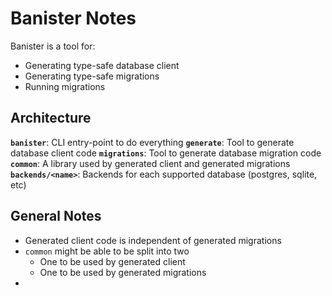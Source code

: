 Banister Notes
==============

Banister is a tool for:

- Generating type-safe database client
- Generating type-safe migrations
- Running migrations

Architecture
------------

**`banister`**: CLI entry-point to do everything
**`generate`**: Tool to generate database client code
**`migrations`**: Tool to generate database migration code
**`common`**: A library used by generated client and generated migrations
**`backends/<name>`**: Backends for each supported database (postgres, sqlite, etc)

General Notes
-------------

- Generated client code is independent of generated migrations
- `common` might be able to be split into two
    - One to be used by generated client
    - One to be used by generated migrations
- 
